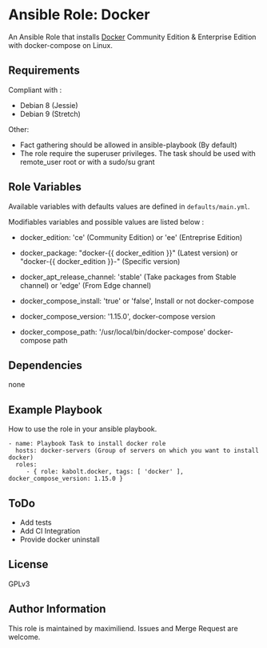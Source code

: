 Ansible Role: Docker
====================

An Ansible Role that installs [Docker](https://www.docker.com) Community Edition & Enterprise Edition with docker-compose on Linux.


Requirements
------------

Compliant with :
- Debian 8 (Jessie)
- Debian 9 (Stretch)

Other:
- Fact gathering should be allowed in ansible-playbook (By default)
- The role require the superuser privileges. The task should be used with remote_user root or with a sudo/su grant


Role Variables
--------------

Available variables with defaults values are defined in `defaults/main.yml`.

Modifiables variables and possible values are listed below :

- docker_edition: 'ce' (Community Edition) or 'ee' (Entreprise Edition)
- docker_package: "docker-{{ docker_edition }}" (Latest version) or "docker-{{ docker_edition }}-<VERSION>" (Specific version)
- docker_apt_release_channel: 'stable' (Take packages from Stable channel) or 'edge' (From Edge channel)

- docker_compose_install: 'true' or 'false', Install or not docker-compose
- docker_compose_version: '1.15.0', docker-compose version
- docker_compose_path: '/usr/local/bin/docker-compose' docker-compose path


Dependencies
------------

none


Example Playbook
----------------

How to use the role in your ansible playbook.

    - name: Playbook Task to install docker role
      hosts: docker-servers (Group of servers on which you want to install docker)
      roles:
         - { role: kabolt.docker, tags: [ 'docker' ], docker_compose_version: 1.15.0 }


ToDo
----

- Add tests
- Add CI Integration
- Provide docker uninstall


License
-------

GPLv3


Author Information
------------------

This role is maintained by maximiliend. Issues and Merge Request are welcome.
